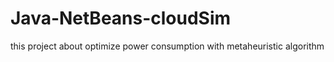# Java-NetBeans-cloudSim
 this project about optimize power consumption with metaheuristic algorithm
